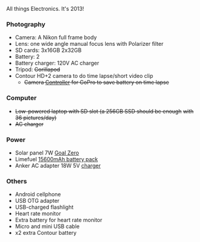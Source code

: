 All things Electronics.  It's 2013!

### Photography
*	Camera: A Nikon full frame body
*	Lens: one wide angle manual focus lens with Polarizer filter
*	SD cards: 3x16GB 2x32GB
*	Battery: 2
*	Battery charger: 120V AC charger
*	Tripod: ~~Gorillapod~~
*	Contour HD+2 camera to do time lapse/short video clip
    *   ~~Camera [Controller][3] for GoPro to save battery on time lapse~~

### Computer
*	~~Low-powered laptop with SD slot (a 256GB SSD should be enough~~
	~~with 36 pictures/day)~~
*	~~AC charger~~

### Power
*	Solar panel 7W [Goal Zero][0]
*	Limefuel [15600mAh battery pack][1]
*	Anker AC adapter 18W 5V [charger][2]

### Others
*	Android cellphone
*	USB OTG adapter
*	USB-charged flashlight
*	Heart rate monitor
*	Extra battery for heart rate monitor
*	Micro and mini USB cable
*	x2 extra Contour battery

[0]: http://www.amazon.com/Goal-Zero-Nomad-Solar-Panel/dp/B00D2SPZAM "Solar Panel"
[1]: www.amazon.com/External-Battery-Pack-L156X-Thunderbolt/dp/B00BZDK3XK "limefuel 15600"
[2]: http://www.amazon.com/Anker%C2%AE-18W-3-6A-Wall-Charger/dp/B00B8L36A6 "AC charger"
[3]: http://cam-do.com/GoProTimeController.html "CamController"
